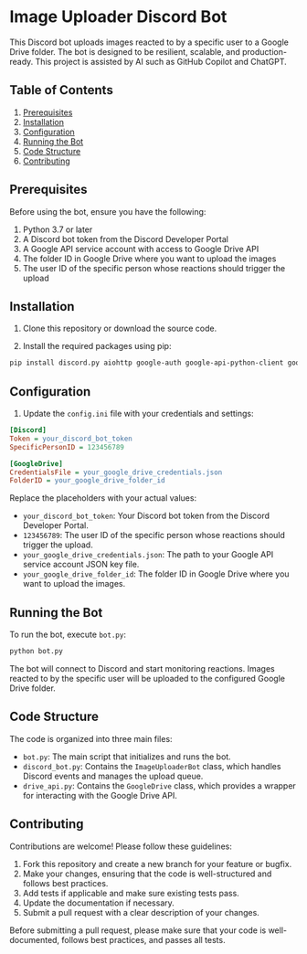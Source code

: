 # Image Uploader Discord Bot

This Discord bot uploads images reacted to by a specific user to a Google Drive folder. The bot is designed to be resilient, scalable, and production-ready. This project is assisted by AI such as GitHub Copilot and ChatGPT.

## Table of Contents

1. [Prerequisites](#prerequisites)
2. [Installation](#installation)
3. [Configuration](#configuration)
4. [Running the Bot](#running-the-bot)
5. [Code Structure](#code-structure)
6. [Contributing](#contributing)

## Prerequisites

Before using the bot, ensure you have the following:

1. Python 3.7 or later
2. A Discord bot token from the Discord Developer Portal
3. A Google API service account with access to Google Drive API
4. The folder ID in Google Drive where you want to upload the images
5. The user ID of the specific person whose reactions should trigger the upload

## Installation

1. Clone this repository or download the source code.

2. Install the required packages using pip:

```sh
pip install discord.py aiohttp google-auth google-api-python-client google-auth-httplib2
```

## Configuration

1. Update the `config.ini` file with your credentials and settings:

```ini
[Discord]
Token = your_discord_bot_token
SpecificPersonID = 123456789

[GoogleDrive]
CredentialsFile = your_google_drive_credentials.json
FolderID = your_google_drive_folder_id
```

Replace the placeholders with your actual values:

- `your_discord_bot_token`: Your Discord bot token from the Discord Developer Portal.
- `123456789`: The user ID of the specific person whose reactions should trigger the upload.
- `your_google_drive_credentials.json`: The path to your Google API service account JSON key file.
- `your_google_drive_folder_id`: The folder ID in Google Drive where you want to upload the images.

## Running the Bot

To run the bot, execute `bot.py`:

```sh
python bot.py
```

The bot will connect to Discord and start monitoring reactions. Images reacted to by the specific user will be uploaded to the configured Google Drive folder.

## Code Structure

The code is organized into three main files:

- `bot.py`: The main script that initializes and runs the bot.
- `discord_bot.py`: Contains the `ImageUploaderBot` class, which handles Discord events and manages the upload queue.
- `drive_api.py`: Contains the `GoogleDrive` class, which provides a wrapper for interacting with the Google Drive API.

## Contributing

Contributions are welcome! Please follow these guidelines:

1. Fork this repository and create a new branch for your feature or bugfix.
2. Make your changes, ensuring that the code is well-structured and follows best practices.
3. Add tests if applicable and make sure existing tests pass.
4. Update the documentation if necessary.
5. Submit a pull request with a clear description of your changes.

Before submitting a pull request, please make sure that your code is well-documented, follows best practices, and passes all tests.
